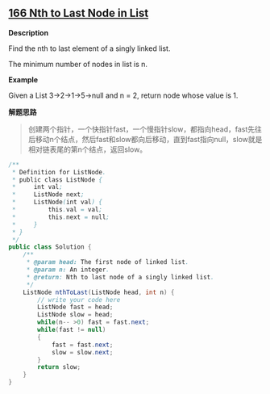 ## [166 Nth to Last Node in List](http://www.lintcode.com/en/problem/nth-to-last-node-in-list/)

**Description**

Find the nth to last element of a singly linked list. 

The minimum number of nodes in list is n.

**Example**

Given a List  3->2->1->5->null and n = 2, return node  whose value is 1.

**解题思路**

> 创建两个指针，一个快指针fast，一个慢指针slow，都指向head，fast先往后移动n个结点，然后fast和slow都向后移动，直到fast指向null，slow就是相对链表尾的第n个结点，返回slow。

```java
/**
 * Definition for ListNode.
 * public class ListNode {
 *     int val;
 *     ListNode next;
 *     ListNode(int val) {
 *         this.val = val;
 *         this.next = null;
 *     }
 * }
 */ 
public class Solution {
    /**
     * @param head: The first node of linked list.
     * @param n: An integer.
     * @return: Nth to last node of a singly linked list. 
     */
    ListNode nthToLast(ListNode head, int n) {
        // write your code here
        ListNode fast = head;
        ListNode slow = head;
        while(n-- >0) fast = fast.next;
        while(fast != null)
        {
            fast = fast.next;
            slow = slow.next;
        }
        return slow;
    }
}
```

